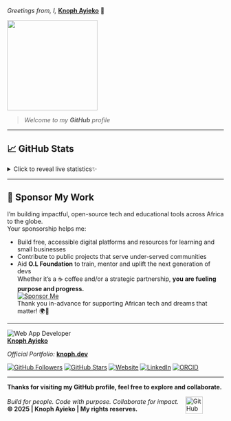 *Greetings from, I,* **[Knoph Ayieko](https://github.com/Knoph1)** 👋

<img src="https://media2.giphy.com/media/v1.Y2lkPTc5MGI3NjExYndwd2dlYThvczl0ZXc3cjduMzNjZ3lyNnljZnpldDdsM2IwdTdieCZlcD12MV9pbnRlcm5hbF9naWZfYnlfaWQmY3Q9Zw/jBOOXxSJfG8kqMxT11/giphy.gif" height="210">

> *Welcome to my **GitHub** profile*

---  
## 📈 GitHub Stats  
<!-- Interactive Reveal (click-to-show effect) -->
<details>
  <summary>Click to reveal live statistics✨</summary>
  <div align="left">
  <!-- GitHub Stats with "contribs" hidden -->
  <img src="https://github-readme-stats.vercel.app/api?username=Knoph1&show_icons=true&theme=compact&hide=contribs" />
  <!-- Top Languages -->
  <img src="https://github-readme-stats.vercel.app/api/top-langs/?username=Knoph1&layout=compact&theme=compact" />
  </div>
</details>

---  
## 💖 Sponsor My Work  
I’m building impactful, open-source tech and educational tools across Africa to the globe.  
Your sponsorship helps me:
- Build free, accessible digital platforms and resources for learning and small businesses
- Contribute to public projects that serve under-served communities
- Aid **O.L Foundation** to train, mentor and uplift the next generation of devs  
Whether it’s a ☕ coffee and/or a strategic partnership, **you are fueling purpose and progress.**  
[![Sponsor Me](https://img.shields.io/badge/Sponsor-Knoph%20Ayieko-%23ff69b4?style=for-the-badge&logo=github-sponsors&logoColor=white)](https://github.com/sponsors/Knoph1)  
Thank you in-advance for supporting African tech and dreams that matter! 🌍🚀

---  
![Web App Developer](https://img.shields.io/badge/Developed%20By%20%3A-Knoph%20Ayieko)  
**[Knoph Ayieko](https://github.com/Knoph1)**

_Official Portfolio:_ **[knoph.dev](https://www.knoph.dev/)**

[![GitHub Followers](https://img.shields.io/github/followers/Knoph1?style=social)](https://github.com/Knoph1)
[![GitHub Stars](https://img.shields.io/github/stars/Knoph1?style=social)](https://github.com/Knoph1)
[![Website](https://img.shields.io/badge/Website-knoph.dev-blue?style=flat&logo=google-chrome)](https://knoph.dev)
[![LinkedIn](https://img.shields.io/badge/LinkedIn-Knoph%20Ayieko-blue?style=flat&logo=linkedin)](https://www.linkedin.com/in/knoph-ayieko)
[![ORCID](https://img.shields.io/badge/ORCID-0009--0001--3787--513X-green?style=flat&logo=orcid)](https://orcid.org/0009-0001-3787-513X)

---  
**Thanks for visiting my GitHub profile, feel free to explore and collaborate.**  
<!-- Footer closure --!>
<div style="display: flex; align-items: left; gap: 16px;">
  <!-- Paragraphs aligned to the left of the icon -->
  <div style="display: flex; flex-direction: column; justify-content: center;">
    <p style="margin: 0; font-style: italic;">Build for people. Code with purpose. Collaborate for impact.</p>
    <p style="margin: 0; font-weight: bold;">&copy; 2025 | Knoph Ayieko | My rights reserves.</p>
  </div>
   <!-- GitHub Icon -->
  <a href="https://github.com/Knoph1" target="_blank" rel="noopener noreferrer">
    <img src="https://cdn.jsdelivr.net/npm/simple-icons@3.0.1/icons/github.svg" alt="GitHub" height="40">
  </a>
</div>
